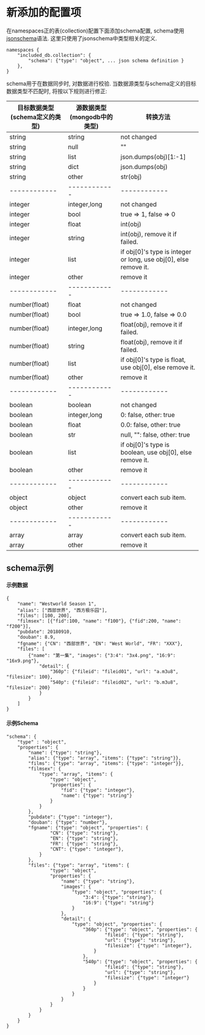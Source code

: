 # 新添加的配置项
在namespaces正的表(collection)配置下面添加schema配置, schema使用[jsonschema](http://json-schema.org/latest/json-schema-validation.html)语法. 这里只使用了jsonschema中类型相关的定义.

```
namespaces {
    "included_db.collection": {
        "schema": {"type": "object", ... json schema definition }
    },
}
```

schema用于在数据同步时, 对数据进行校验. 当数据源类型与schema定义的目标数据类型不匹配时, 将按以下规则进行修正:

目标数据类型(schema定义的类型) | 源数据类型(mongodb中的类型) | 转换方法
--- | --- | ---
string | string | not changed
string | null | ""
string | list | json.dumps(obj)[1:-1]
string | dict | json.dumps(obj)
string | other | str(obj)
------------ | ------------ | ------------
integer | integer,long | not changed 
integer | bool | true => 1, false => 0
integer | float | int(obj)
integer | string | int(obj), remove it if failed.
integer | list | if obj[0]'s type is integer or long, use obj[0], else remove it.
integer | other | remove it 
------------ | ------------ | ------------
number(float) | float | not changed
number(float) | bool | true => 1.0, false => 0.0
number(float) | integer,long | float(obj), remove it if failed.
number(float) | string | float(obj), remove it if failed.
number(float) | list | if obj[0]'s type is float, use obj[0], else remove it.
number(float) | other | remove it
------------ | ------------ | ------------
boolean | boolean | not changed
boolean | integer,long | 0: false, other: true
boolean | float | 0.0: false, other: true
boolean | str | null, "": false, other: true
boolean | list | if obj[0]'s type is boolean, use obj[0], else remove it.
boolean | other | remove it
------------ | ------------ | ------------
object | object | convert each sub item.
object | other | remove it
------------ | ------------ | ------------
array | array | convert each sub item.
array | other | remove it


## schema示例

#### 示例数据

```
{
    "name": "Westworld Season 1",
    "alias": ["西部世界", "西方极乐园"],
    "films": [100, 200],
    "filmsex": [{"fid":100, "name": "f100"}, {"fid":200, "name": "f200"}],
    "pubdate": 20180910,
    "douban": 8.9,
    "fgname": {"CN": "西部世界", "EN": "West World", "FR": "XXX"},
    "files": [
        {"name": "第一集", "images": {"3:4": "3x4.png", "16:9": "16x9.png"}, 
            "detail": {
                "360p": {"fileid": "fileid01", "url": "a.m3u8", "filesize": 100}, 
                "540p": {"fileid": "fileid02", "url": "b.m3u8", "filesize": 200}
            }
        }
    ]
}
```

#### 示例Schema

```
"schema": {
    "type" : "object",
    "properties": {
        "name": {"type": "string"},
        "alias": {"type": "array", "items": {"type": "string"}},
        "films": {"type": "array", "items": {"type": "integer"}},
        "filmsex": {
            "type": "array", "items": {
                "type": "object", 
                "properties": {
                    "fid": {"type": "integer"}, 
                    "name": {"type": "string"}
                }
            }
        },
        "pubdate": {"type": "integer"},
        "douban": {"type": "number"},
        "fgname": {"type": "object", "properties": {
                "CN": {"type": "string"}, 
                "EN": {"type": "string"}, 
                "FR": {"type": "string"}, 
                "CNT": {"type": "integer"}, 
            }
        },
        "files": {"type": "array", "items": {
                "type": "object",
                "properties": {
                    "name": {"type": "string"},
                    "images": {
                        "type": "object", "properties": {
                            "3:4": {"type": "string"},
                            "16:9": {"type": "string"}
                        }
                    },
                    "detail": {
                        "type": "object", "properties": {
                            "360p": {"type": "object", "properties": {
                                    "fileid": {"type": "string"},
                                    "url": {"type": "string"},
                                    "filesize": {"type": "integer"},
                                }
                            },
                            "540p": {"type": "object", "properties": {
                                    "fileid": {"type": "string"},
                                    "url": {"type": "string"},
                                    "filesize": {"type": "integer"}
                                }
                            }
                        }
                    }
                }
            }
        }
    }
}
```